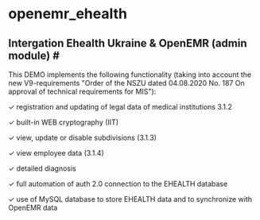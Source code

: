 # openemr_ehealth
Intergation Ehealth Ukraine & OpenEMR (admin module) #
-------


This DEMO implements the following functionality (taking into account the new V9-requirements "Order of the NSZU dated 04.08.2020 No. 187 On approval of technical requirements for MIS"):

✓ registration and updating of legal data of medical institutions 3.1.2

✓ built-in WEB cryptography (IIT)

✓ view, update or disable subdivisions (3.1.3)

✓ view employee data (3.1.4)

✓ detailed diagnosis

✓ full automation of auth 2.0 connection to the EHEALTH database

✓ use of MySQL database to store EHEALTH data and to synchronize with OpenEMR data
